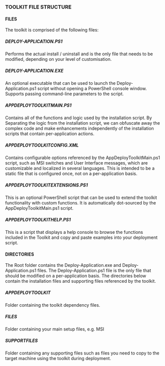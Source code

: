 ### TOOLKIT FILE STRUCTURE

#### FILES

The toolkit is comprised of the following files:

##### DEPLOY-APPLICATION.PS1

Performs the actual install / uninstall and is the only file that needs to be modified, depending on your level of customisation.

##### DEPLOY-APPLICATION.EXE

An optional executable that can be used to launch the Deploy-Application.ps1  script without opening a PowerShell console window. Supports passing command-line parameters to the script.

##### APPDEPLOYTOOLKITMAIN.PS1

Contains all of the functions and logic used by the installation script. By Separating the logic from the installation script, we can obfuscate away the complex code and make enhancements independently of the installation scripts that contain per-application actions.

##### APPDEPLOYTOOLKITCONFIG.XML

Contains configurable options referenced by the AppDeployToolkitMain.ps1 script, such as MSI switches and User Interface messages, which are customizable and localized in several languages. This is intended to be a static file that is configured once, not on a per-application basis.

##### APPDEPLOYTOOLKITEXTENSIONS.PS1

This is an optional PowerShell script that can be used to extend the toolkit functionality with custom functions. It is automatically dot-sourced by the AppDeployToolkitMain.ps1 script.

##### APPDEPLOYTOOLKITHELP.PS1

This is a script that displays a help console to browse the functions included in the Toolkit and copy and paste examples into your deployment script.

#### DIRECTORIES

The Root folder contains the Deploy-Application.exe and Deploy-Application.ps1 files. The Deploy-Application.ps1 file is the only file that should be modified on a per-application basis.
The directories below contain the installation files and supporting files referenced by the toolkit.

##### APPDEPLOYTOOLKIT

Folder containing the toolkit dependency files.

##### FILES

Folder containing your main setup files, e.g. MSI

##### SUPPORTFILES

Folder containing any supporting files such as files you need to copy to the target machine using the toolkit during deployment.

